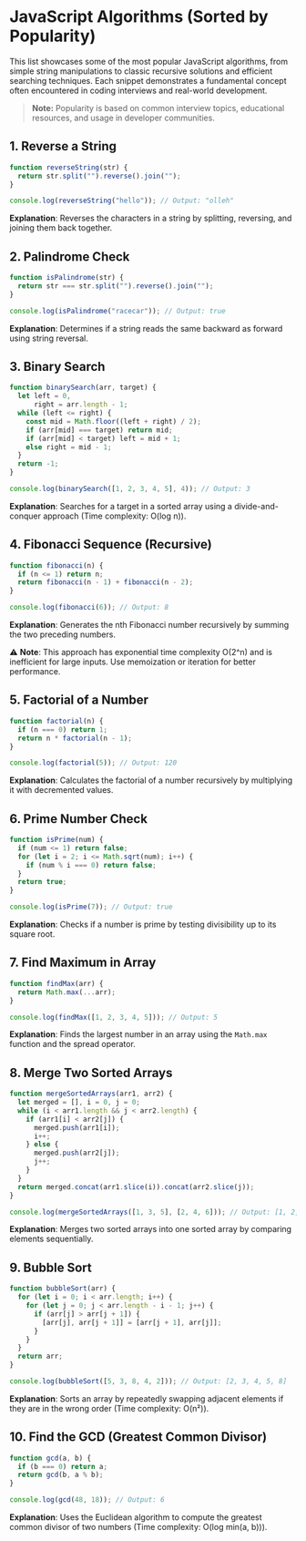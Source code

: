 # JavaScript Algorithms (Sorted by Popularity)

This list showcases some of the most popular JavaScript algorithms, from simple string manipulations to classic recursive solutions and efficient searching techniques. Each snippet demonstrates a fundamental concept often encountered in coding interviews and real-world development.

> **Note:** Popularity is based on common interview topics, educational resources, and usage in developer communities.

## 1. Reverse a String

```js
function reverseString(str) {
  return str.split("").reverse().join("");
}

console.log(reverseString("hello")); // Output: "olleh"
```

**Explanation**: Reverses the characters in a string by splitting, reversing, and joining them back together.

## 2. Palindrome Check

```js
function isPalindrome(str) {
  return str === str.split("").reverse().join("");
}

console.log(isPalindrome("racecar")); // Output: true
```

**Explanation**: Determines if a string reads the same backward as forward using string reversal.

## 3. Binary Search

```js
function binarySearch(arr, target) {
  let left = 0,
      right = arr.length - 1;
  while (left <= right) {
    const mid = Math.floor((left + right) / 2);
    if (arr[mid] === target) return mid;
    if (arr[mid] < target) left = mid + 1;
    else right = mid - 1;
  }
  return -1;
}

console.log(binarySearch([1, 2, 3, 4, 5], 4)); // Output: 3
```

**Explanation**: Searches for a target in a sorted array using a divide-and-conquer approach (Time complexity: O(log n)).

## 4. Fibonacci Sequence (Recursive)

```js
function fibonacci(n) {
  if (n <= 1) return n;
  return fibonacci(n - 1) + fibonacci(n - 2);
}

console.log(fibonacci(6)); // Output: 8
```

**Explanation**: Generates the nth Fibonacci number recursively by summing the two preceding numbers.

⚠️ **Note**: This approach has exponential time complexity O(2^n) and is inefficient for large inputs. Use memoization or iteration for better performance.

## 5. Factorial of a Number

```js
function factorial(n) {
  if (n === 0) return 1;
  return n * factorial(n - 1);
}

console.log(factorial(5)); // Output: 120
```

**Explanation**: Calculates the factorial of a number recursively by multiplying it with decremented values.

## 6. Prime Number Check

```js
function isPrime(num) {
  if (num <= 1) return false;
  for (let i = 2; i <= Math.sqrt(num); i++) {
    if (num % i === 0) return false;
  }
  return true;
}

console.log(isPrime(7)); // Output: true
```

**Explanation**: Checks if a number is prime by testing divisibility up to its square root.

## 7. Find Maximum in Array

```js
function findMax(arr) {
  return Math.max(...arr);
}

console.log(findMax([1, 2, 3, 4, 5])); // Output: 5
```

**Explanation**: Finds the largest number in an array using the `Math.max` function and the spread operator.

## 8. Merge Two Sorted Arrays

```js
function mergeSortedArrays(arr1, arr2) {
  let merged = [], i = 0, j = 0;
  while (i < arr1.length && j < arr2.length) {
    if (arr1[i] < arr2[j]) {
      merged.push(arr1[i]);
      i++;
    } else {
      merged.push(arr2[j]);
      j++;
    }
  }
  return merged.concat(arr1.slice(i)).concat(arr2.slice(j));
}

console.log(mergeSortedArrays([1, 3, 5], [2, 4, 6])); // Output: [1, 2, 3, 4, 5, 6]
```

**Explanation**: Merges two sorted arrays into one sorted array by comparing elements sequentially.

## 9. Bubble Sort

```js
function bubbleSort(arr) {
  for (let i = 0; i < arr.length; i++) {
    for (let j = 0; j < arr.length - i - 1; j++) {
      if (arr[j] > arr[j + 1]) {
        [arr[j], arr[j + 1]] = [arr[j + 1], arr[j]];
      }
    }
  }
  return arr;
}

console.log(bubbleSort([5, 3, 8, 4, 2])); // Output: [2, 3, 4, 5, 8]
```

**Explanation**: Sorts an array by repeatedly swapping adjacent elements if they are in the wrong order (Time complexity: O(n²)).

## 10. Find the GCD (Greatest Common Divisor)

```js
function gcd(a, b) {
  if (b === 0) return a;
  return gcd(b, a % b);
}

console.log(gcd(48, 18)); // Output: 6
```

**Explanation**: Uses the Euclidean algorithm to compute the greatest common divisor of two numbers (Time complexity: O(log min(a, b))).
